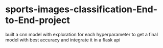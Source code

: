 # sports-images-classification-End-to-End-project
built a cnn model with exploration for each hyperparameter to get a final model with best accuracy and integrate it in a flask api 
